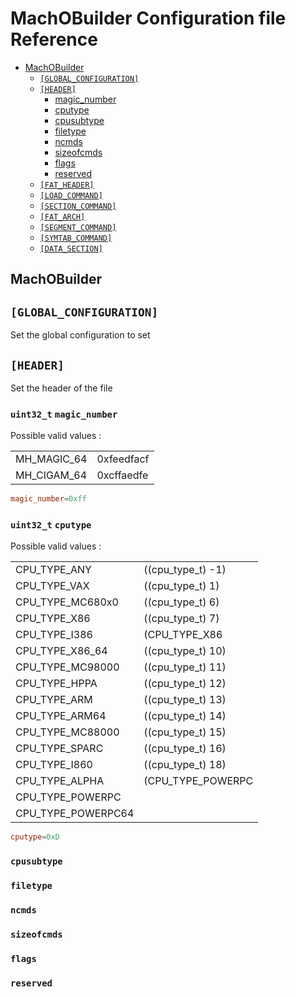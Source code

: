 # MachOBuilder Configuration file Reference

<!-- toc -->

- [MachOBuilder](#MachOBuilder)
  - [`[GLOBAL_CONFIGURATION]`](#GLOBAL_CONFIGURATION)
  - [`[HEADER]`](#HEADER)
    - [magic_number](#magic_number)
    - [cputype](#cputype)
    - [cpusubtype](#cpusubtype)
    - [filetype](#filetype)
    - [ncmds](#ncmds)
    - [sizeofcmds](#sizeofcmds)
    - [flags](#flags)
    - [reserved](#reserved)
  - [`[FAT_HEADER]`](#FAT_HEADER)
  - [`[LOAD_COMMAND]`](#LOAD_COMMAND)
  - [`[SECTION_COMMAND]`](#SECTION_COMMAND)
  - [`[FAT_ARCH]`](#FAT_ARCH)
  - [`[SEGMENT_COMMAND]`](#SEGMENT_COMMAND)
  - [`[SYMTAB_COMMAND]`](#SYMTAB_COMMAND)
  - [`[DATA_SECTION]`](#DATA_SECTION)

<!-- tocstop -->

## MachOBuilder

## `[GLOBAL_CONFIGURATION]`

Set the global configuration to set

## `[HEADER]`

Set the header of the file

### `uint32_t` `magic_number`

Possible valid values :

|  |  |
|---|---|
| MH_MAGIC_64 | 0xfeedfacf |
| MH_CIGAM_64 | 0xcffaedfe |

```conf
magic_number=0xff
```

### `uint32_t` `cputype`

Possible valid values :

|  |  |
|---|---|
| CPU_TYPE_ANY | ((cpu_type_t) -1) |
| CPU_TYPE_VAX | ((cpu_type_t) 1) |
| CPU_TYPE_MC680x0 | ((cpu_type_t) 6) |
| CPU_TYPE_X86 | ((cpu_type_t) 7) |
| CPU_TYPE_I386 | (CPU_TYPE_X86 | CPU_ARCH_ABI64) |
| CPU_TYPE_X86_64 | ((cpu_type_t) 10) |
| CPU_TYPE_MC98000 | ((cpu_type_t) 11) |
| CPU_TYPE_HPPA | ((cpu_type_t) 12) |
| CPU_TYPE_ARM | ((cpu_type_t) 13) |
| CPU_TYPE_ARM64 | ((cpu_type_t) 14) |
| CPU_TYPE_MC88000 | ((cpu_type_t) 15) |
| CPU_TYPE_SPARC | ((cpu_type_t) 16) |
| CPU_TYPE_I860 | ((cpu_type_t) 18) |
| CPU_TYPE_ALPHA | (CPU_TYPE_POWERPC | CPU_ARCH_ABI64) |
| CPU_TYPE_POWERPC |  |
| CPU_TYPE_POWERPC64 |  |

```conf
cputype=0xD
```

### `cpusubtype`

### `filetype`

### `ncmds`

### `sizeofcmds`

### `flags`

### `reserved`
